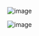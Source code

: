   ![image](https://github.com/sagarpatil190/Playwright/assets/10230986/9d3de7ca-9920-4ce9-bbc3-d906cbd5b1ac)

![image](https://github.com/sagarpatil190/Playwright/assets/10230986/8c63049c-32b2-406d-bc97-9b8bf19852fb)
